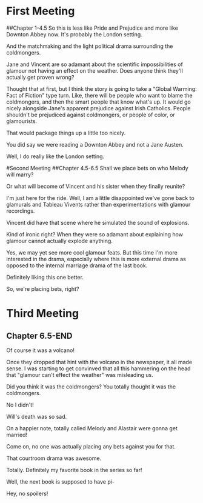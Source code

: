 # First Meeting
##Chapter 1-4.5
So this is less like Pride and Prejudice and more like Downton Abbey now.  It's probably the London setting.

And the matchmaking and the light political drama surrounding the coldmongers.  

Jane and Vincent are so adamant about the scientific impossibilities of glamour not having an effect on the weather.  Does anyone think they'll actually get proven wrong?

Thought that at first, but I think the story is going to take a "Global Warming: Fact of Fiction" type turn.  Like, there will be people who want to blame the coldmongers, and then the smart people that know what's up.  It would go nicely alongside Jane's apparent prejudice against Irish Catholics.  People shouldn't be prejudiced against coldmongers, or people of color, or glamourists.  

That would package things up a little too nicely.  

You did say we were reading a Downton Abbey and not a Jane Austen.  

Well, I do really like the London setting.  

#Second Meeting
##Chapter 4.5-6.5
Shall we place bets on who Melody will marry?

Or what will become of Vincent and his sister when they finally reunite?

I'm just here for the ride.  Well, I am a little disappointed we've gone back to glamurals and Tableau Vivents rather than experimentations with glamour recordings.

Vincent did have that scene where he simulated the sound of explosions.  

Kind of ironic right? When they were so adamant about explaining how glamour cannot actually explode anything.  

Yes, we may yet see more cool glamour feats.  But this time I'm more interested in the drama, especially where this is more external drama as opposed to the internal marriage drama of the last book.

Definitely liking this one better.  

So, we're placing bets, right?

# Third Meeting
## Chapter 6.5-END

Of course it was a volcano!  

Once they dropped that hint with the volcano in the newspaper, it all made sense.  I was starting to get convinved that all this hammering on the head that "glamour can't effect the weather" was misleading us.  

Did you think it was the coldmongers? You totally thought it was the coldmongers.  

No I didn't!

Will's death was so sad.  

On a happier note, totally called Melody and Alastair were gonna get married!  

Come on, no one was actually placing any bets against you for that.  

That courtroom drama was awesome.  

Totally.  Definitely my favorite book in the series so far!

Well, the next book is supposed to have pi-

Hey, no spoilers! 



